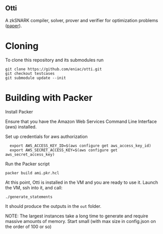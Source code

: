 Otti
------
A zkSNARK compiler, solver, prover and verifier for optimization problems ([paper](https://eprint.iacr.org/2021/1436)).

# Cloning
To clone this repository and its submodules run
```
git clone https://github.com/eniac/otti.git
git checkout testcases
git submodule update --init
```

# Building with Packer

Install Packer

Ensure that you have the Amazon Web Services Command Line Interface (aws) installed.


Set up credentials for aws authorization

```
  export AWS_ACCESS_KEY_ID=$(aws configure get aws_access_key_id)
  export AWS_SECRET_ACCESS_KEY=$(aws configure get aws_secret_access_key)
```        

Run the Packer script 

```
packer build ami.pkr.hcl
```

At this point, Otti is installed in the VM and you are ready to use it.
Launch the VM, ssh into it, and call:

```
./generate_statements
```

It should produce the outputs in the `out` folder.

NOTE: The largest instances take a long time to generate and require
massive amounts of memory. Start small (with max size in config.json
on the order of 100 or so)
